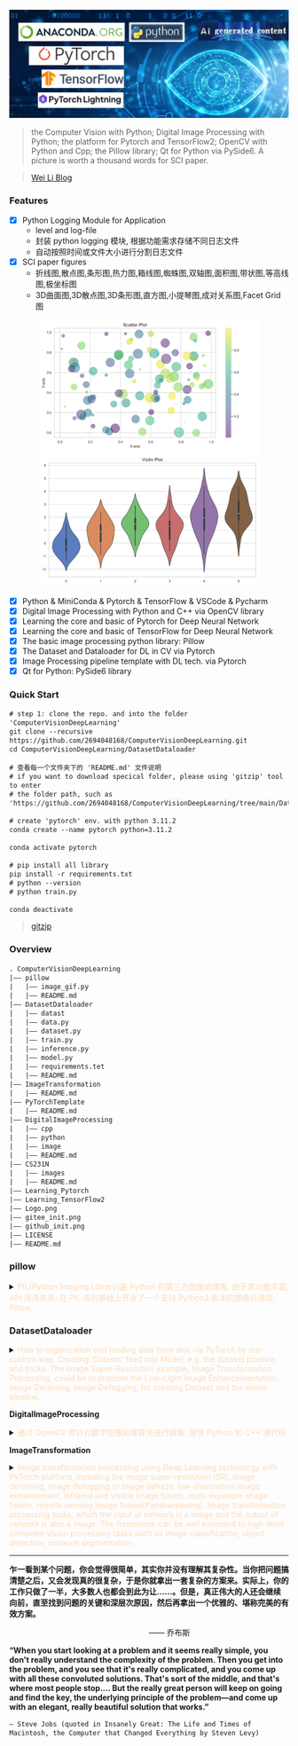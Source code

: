 ![CV&DIP Logo](./logo.jpg)

> the Computer Vision with Python; Digital Image Processing with Python; the platform for Pytorch and TensorFlow2; OpenCV with Python and Cpp; the Pillow library; Qt for Python via PySide6. A picture is worth a thousand words for SCI paper.

> [Wei Li Blog](https://2694048168.github.io/blog/)

### **Features**
- [x] Python Logging Module for Application
	- level and log-file
	- 封装 python logging 模块, 根据功能需求存储不同日志文件
	- 自动按照时间或文件大小进行分割日志文件
- [x] SCI paper figures
	- 折线图,散点图,条形图,热力图,箱线图,蜘蛛图,双轴图,面积图,带状图,等高线图,极坐标图
	- 3D曲面图,3D散点图,3D条形图,直方图,小提琴图,成对关系图,Facet Grid 图

<center class="half">
<img src="SCI_plotFigures/images/scatter_figure.png" width=400/>
<img src="SCI_plotFigures/images/violin_figure.png" width=400/>
</center>

- [x] Python & MiniConda & Pytorch & TensorFlow & VSCode & Pycharm
- [x] Digital Image Processing with Python and C++ via OpenCV library
- [x] Learning the core and basic of Pytorch for Deep Neural Network
- [x] Learning the core and basic of TensorFlow for Deep Neural Network
- [x] The basic image processing python library: Pillow
- [x] The Dataset and Dataloader for DL in CV via Pytorch
- [x] Image Processing pipeline template with DL tech. via Pytorch
- [x] Qt for Python: PySide6 library

### Quick Start

```shell
# step 1: clone the repo. and into the folder 'ComputerVisionDeepLearning'
git clone --recursive https://github.com/2694048168/ComputerVisionDeepLearning.git
cd ComputerVisionDeepLearning/DatasetDataloader

# 查看每一个文件夹下的 'README.md' 文件说明
# if you want to download specical folder, please using 'gitzip' tool to enter
# the folder path, such as 'https://github.com/2694048168/ComputerVisionDeepLearning/tree/main/DatasetDataloader'

# create 'pytorch' env. with python 3.11.2
conda create --name pytorch python=3.11.2

conda activate pytorch

# pip install all library
pip install -r requirements.txt
# python --version
# python train.py

conda deactivate
```

> [gitzip](http://kinolien.github.io/gitzip/)

### Overview
```
. ComputerVisionDeepLearning
|—— pillow
|   |—— image_gif.py
|   |—— README.md
|—— DatasetDataloader
|   |—— datast
|   |—— data.py
|   |—— dataset.py
|   |—— train.py
|   |—— inference.py
|   |—— model.py
|   |—— requirements.tet
|   |—— README.md
|—— ImageTransformation
|   |—— README.md
|—— PyTorchTemplate
|   |—— README.md
|—— DigitalImageProcessing
|   |—— cpp
|   |—— python
|   |—— image
|   |—— README.md
|—— CS231N
|   |—— images
|   |—— README.md
|—— Learning_Pytorch
|—— Learning_TensorFlow2
|—— Logo.png
|—— gitee_init.png
|—— github_init.png
|—— LICENSE
|—— README.md
```

### **pillow**
<details>
<summary> <span style="color:PeachPuff">PIL(Python Imaging Library)是 Python 的第三方图像处理库, 由于其功能丰富, API 简洁易用; 在 PIL 库的基础上开发了一个支持 Python3 版本的图像处理库, Pillow.</span> </summary>

</details>

### **DatasetDataloader**
<details>
<summary> <span style="color:PeachPuff">How to organization and loading data from disk via PyTorch by our custom way, Creating 'Dataset' feed into Model, e.g. the dataset pipeline and tricks. The Image Super-Resolution example, Image Transformation Processing, could be to promote the Low-Light Image Enhancementation, Image Deraining, Image Defogging, for creating Dataset and the whole pipeline.</span> </summary>

**Dataset and Dataloader of PyTorch**

> How to **organization** and **loading** data from disk via PyTorch by our custom way, Creating 'Dataset' feed into Model, e.g. the dataset pipeline and tricks. The Image Super-Resolution example, **Image Transformation Processing**, could be to promote the Low-Light Image Enhancementation, Image Deraining, Image Defogging, for creating Dataset and the whole pipeline.

> [关于Python环境的详细配置过程以及技巧](https://2694048168.github.io/blog/#/PaperMD/python_env_ai)

**Quick Start**
```shell
# create 'pytorch' env. with python 3.11.2
conda create --name pytorch python=3.11.2

conda activate pytorch

# pip install all library
pip install -r requirements.txt
# python --version
# python train.py

conda deactivate
```

**useful link**
- [Datasets & Dataloaders Tutorials](https://pytorch.org/tutorials/beginner/basics/data_tutorial.html)
- [Dataset Class Source](https://github.com/pytorch/pytorch/blob/master/torch/utils/data/dataset.py)
- [Dataloader Class Source](https://github.com/pytorch/pytorch/blob/master/torch/utils/data/dataloader.py)
- Effective Python V2 book and Note

**Example**
```
. Dataset_Dataloader
|—— data.py
|—— dataset.py
|—— model.py
|—— train.py
|—— inference.py
|—— dataset
|   |—— super_resolution
|   |—— |—— train
|   |—— |—— test
|   |—— classification
|   |—— |—— train
|   |—— |—— test
|—— checkpoints
|   |—— SRCNN_epoch_{epoch}.pth
|—— results
|   |—— SR_butterfly_LRBI_x4.png
|—— requirements.txt
|—— README.md
```

</details>

**DigitalImageProcessing**
<details>
<summary> <span style="color:PeachPuff">通过 OpenCV 库针对数字图像处理算法进行精解, 提供 Python 和 C++ 源代码</span> </summary>

</details>

**ImageTransformation**
<details>
<summary> <span style="color:PeachPuff">Image transformation processing using Deep Learning technology with PyTorch platform, including the image super-resolution (SR), image deraining, image defogging or image dehaze, low-illumination image enhancement, infrared and visible image fusion, multi-exposure image fusion, remote sensing image fusion(Pansharpening). Image transformation processing tasks, which the input of network is a image and the output of network is also a image. The framework can be well extended to high-level computer vision processing tasks such as image classification, object detection, instance segmentation.</span> </summary>

> [关于Python环境的详细配置过程以及技巧](https://2694048168.github.io/blog/#/PaperMD/python_env_ai)

> Welcome everybody to fork, star and watch this repository and project.

**Quick Start**
```shell
# create 'pytorch' env. with python 3.11.2
conda create --name pytorch python=3.11.2

conda activate pytorch

# pip install all library
pip install -r requirements.txt
```

Image transformation processing using Deep Learning technology with PyTorch platform, including the **image super-resolution** (SR), image deraining, image defogging or image dehaze, low-illumination image enhancement, infrared and visible image fusion, multi-exposure image fusion, remote sensing image fusion(Pansharpening). Image transformation processing tasks, which the input of network is a image and the output of network is also a image. The framework can be well extended to high-level computer vision processing tasks such as image classification, object detection, instance segmentation.

</details>

----------------------

**乍一看到某个问题，你会觉得很简单，其实你并没有理解其复杂性。当你把问题搞清楚之后，又会发现真的很复杂，于是你就拿出一套复杂的方案来。实际上，你的工作只做了一半，大多数人也都会到此为让......。但是，真正伟大的人还会继续向前，直至找到问题的关键和深层次原因，然后再拿出一个优雅的、堪称完美的有效方案。**

&emsp;&emsp;&emsp;&emsp;&emsp;&emsp;&emsp;&emsp;&emsp;&emsp;&emsp;&emsp;&emsp;&emsp;&emsp;&emsp;&emsp;&emsp;—— 乔布斯

**“When you start looking at a problem and it seems really simple, you don't really understand the complexity of the problem. Then you get into the problem, and you see that it's really complicated, and you come up with all these convoluted solutions. That's sort of the middle, and that's where most people stop.... But the really great person will keep on going and find the key, the underlying principle of the problem—and come up with an elegant, really beautiful solution that works.”**

	— Steve Jobs (quoted in Insanely Great: The Life and Times of Macintosh, the Computer that Changed Everything by Steven Levy)
